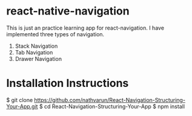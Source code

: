 # react-native-navigation
This is just an practice learning app for react-navigation. I have implemented three types of navigation.

1. Stack Navigation
2. Tab Navigation
3. Drawer Navigation

# Installation Instructions

$ git clone https://github.com/nathvarun/React-Navigation-Structuring-Your-App.git
$ cd React-Navigation-Structuring-Your-App
$ npm install 
